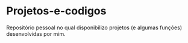 # Projetos-e-codigos
Repositório pessoal no qual disponibilizo projetos (e algumas funções) desenvolvidas por mim.
